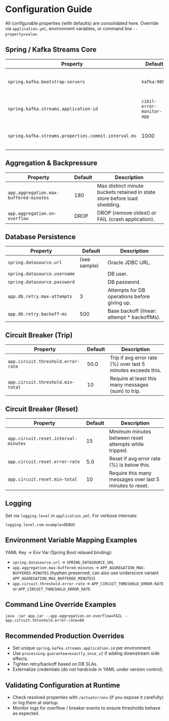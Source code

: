 # Configuration Guide

All configurable properties (with defaults) are consolidated here. Override via `application.yml`, environment variables, or command line `--property=value`.

## Spring / Kafka Streams Core
Property | Default | Notes
---------|---------|------
`spring.kafka.bootstrap-servers` | `kafka:9092` | Adjust for local Docker vs cloud cluster.
`spring.kafka.streams.application-id` | `cibil-error-monitor-app` | Unique per environment to separate state stores.
`spring.kafka.streams.properties.commit.interval.ms` | 1000 | Frequency of committing offsets.

## Aggregation & Backpressure
Property | Default | Description
---------|---------|------------
`app.aggregation.max-buffered-minutes` | 180 | Max distinct minute buckets retained in state store before load shedding.
`app.aggregation.on-overflow` | DROP | DROP (remove oldest) or FAIL (crash application).

## Database Persistence
Property | Default | Description
---------|---------|------------
`spring.datasource.url` | (see sample) | Oracle JDBC URL.
`spring.datasource.username` |  | DB user.
`spring.datasource.password` |  | DB password.
`app.db.retry.max-attempts` | 3 | Attempts for DB operations before giving up.
`app.db.retry.backoff-ms` | 500 | Base backoff (linear: attempt * backoffMs).

## Circuit Breaker (Trip)
Property | Default | Description
---------|---------|------------
`app.circuit.threshold.error-rate` | 50.0 | Trip if avg error rate (%) over last 5 minutes exceeds this.
`app.circuit.threshold.min-total` | 10 | Require at least this many messages (sum) to trip.

## Circuit Breaker (Reset)
Property | Default | Description
---------|---------|------------
`app.circuit.reset.interval-minutes` | 15 | Minimum minutes between reset attempts while tripped.
`app.circuit.reset.error-rate` | 5.0 | Reset if avg error rate (%) is below this.
`app.circuit.reset.min-total` | 10 | Require this many messages over last 5 minutes to reset.

## Logging
Set via `logging.level` in `application.yml`. For verbose internals:
```
logging.level.com.example=DEBUG
```

## Environment Variable Mapping Examples
YAML Key -> Env Var (Spring Boot relaxed binding):
- `spring.datasource.url` -> `SPRING_DATASOURCE_URL`
- `app.aggregation.max-buffered-minutes` -> `APP_AGGREGATION_MAX-BUFFERED-MINUTES` (hyphen preserved; can also use underscore variant `APP_AGGREGATION_MAX_BUFFERED_MINUTES`)
- `app.circuit.threshold.error-rate` -> `APP_CIRCUIT_THRESHOLD_ERROR-RATE` or `APP_CIRCUIT_THRESHOLD_ERROR_RATE`

## Command Line Override Examples
```
java -jar app.jar --app.aggregation.on-overflow=FAIL --app.circuit.threshold.error-rate=60
```

## Recommended Production Overrides
- Set unique `spring.kafka.streams.application-id` per environment.
- Use `processing.guarantee=exactly_once_v2` if adding downstream side effects.
- Tighten retry/backoff based on DB SLAs.
- Externalize credentials (do not hardcode in YAML under version control).

## Validating Configuration at Runtime
- Check resolved properties with `/actuator/env` (if you expose it carefully) or log them at startup.
- Monitor logs for overflow / breaker events to ensure thresholds behave as expected.
